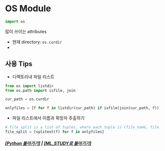 # OS Module

```python
import os
```

많이 쓰이는 attributes

- 현재 directory: `os.curdir`
-

## 사용 Tips

- 디렉토리내 파일 리스트

```python
from os import listdir
from os.path import isfile, join

cur_path = os.curdir

onlyfiles = [f for f in listdir(cur_path) if isfile(join(cur_path, f))]
```

- 파일 리스트에서 이름과 확장자 추출하기

```python
# file_split is a list of tuples, where each tuple is (file_name, file_ext)
file_split = [splitext(f) for f in onlyfiles]
```

##### [[Python 돌아가기]](README.md) | [[ML_STUDY로 돌아기기]](https://github.com/elemag1414/ML_STUDY)
